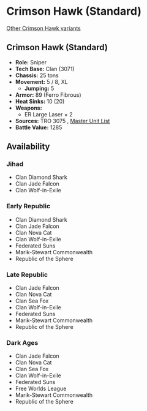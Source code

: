 # Crimson Hawk (Standard) 

[Other Crimson Hawk variants](../crimson_hawk.md) 

## Crimson Hawk (Standard) 

- **Role:** Sniper 
- **Tech Base:** Clan (3071) 
- **Chassis:** 25 tons 
- **Movement:** 5 / 8, XL 
  - **Jumping:** 5 
- **Armor:** 89 (Ferro Fibrous) 
- **Heat Sinks:** 10 (20) 
- **Weapons:** 
  - ER Large Laser × 2 
- **Sources:** TRO 3075 , [Master Unit List](http://masterunitlist.info/Unit/Details/721/crimson-hawk-standard) 
- **Battle Value:** 1285 

## Availability 

### Jihad 

- Clan Diamond Shark 
- Clan Jade Falcon 
- Clan Wolf-in-Exile 

### Early Republic 

- Clan Diamond Shark 
- Clan Jade Falcon 
- Clan Nova Cat 
- Clan Wolf-in-Exile 
- Federated Suns 
- Marik-Stewart Commonwealth 
- Republic of the Sphere 

### Late Republic 

- Clan Jade Falcon 
- Clan Nova Cat 
- Clan Sea Fox 
- Clan Wolf-in-Exile 
- Federated Suns 
- Marik-Stewart Commonwealth 
- Republic of the Sphere 

### Dark Ages 

- Clan Jade Falcon 
- Clan Nova Cat 
- Clan Sea Fox 
- Clan Wolf-in-Exile 
- Federated Suns 
- Free Worlds League 
- Marik-Stewart Commonwealth 
- Republic of the Sphere 

